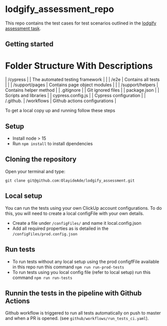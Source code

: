 # lodgify_assessment_repo

This repo contains the test cases for test scenarios outlined in the [lodgify assessment task](https://lodgify.notion.site/Lodgify-Junior-Automation-QA-Challenge-28b56dfc7d59474fa85dae2ebebbd191). 
## Getting started
# Folder Structure With Descriptions
| /cypress | | The automated testing framework |
| | /e2e | Contains all tests |
| | /support/pages | Contains page object modules |
| | /support/helpers | Contains helper method |
| .gitignore | | Git ignored files |
| package.json | | Scripts and libraries |
| cypress.config.js | | Cypress configuration |
| /.github. | /workflows | Github actions configurations |

To get a local copy up and running follow these steps 

## Setup
- Install node > 15
- Run `npm install` to install dpendencies

## Cloning the repository

Open your terminal and type:

```
git clone git@github.com:OlayideAde/lodgify_assessment.git
```

## Local setup
You can run the tests using your own ClickUp account configurations. To do this, you will need to create a local configFile with your own details. 
- Create a file under `/configFiles/` and name it local.config.json 
- Add all required properties as is detailed in the `/configFiles/prod.config.json`

## Run tests
- To run tests without any local setup using the prod configfFile available in this repo run this command `npm run run-prod-tests`
- To run tests using you local config file (refer to local setup) run this command `npm run run-tests`

## Runnin the tests in the pipeline with Github Actions
Github workflow is triggered to run all tests automatically on push to master and when a PR is opened. (see `github/workflows/run_tests_ci.yaml`).
